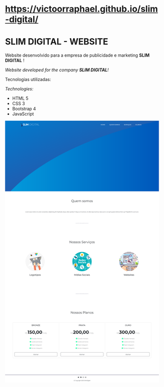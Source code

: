 # https://victoorraphael.github.io/slim-digital/
# SLIM DIGITAL - WEBSITE

Website desenvolvido para a empresa de publicidade e marketing **SLIM DIGITAL** !

*Website developed for the company **SLIM DIGITAL**!*

Tecnologias utilizadas:

*Technologies:*

* HTML 5
* CSS 3
* Bootstrap 4
* JavaScript

![](media/screenshoot.png)
